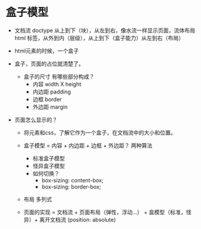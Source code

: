 # 盒子模型

- 文档流
  doctype
  从上到下（块），从左到右，像水流一样显示页面，流体布局
  html 标签，从外到内（层级），从上到下（盒子能力）从左到右（布局）
- html元素的时候，一个盒子
- 盒子，页面的占位就清楚了。
  - 盒子的尺寸 有哪些部分构成？
    - 内容 width X height
    - 内边距 padding
    - 边框 border
    - 外边距 margin

- 页面怎么显示的？
  - 将元素和css，了解它作为一个盒子，在文档流中的大小和位置。
  - 盒子模型 = 内容 + 内边距 + 边框 + 外边距？
    两种算法
    - 标准盒子模型
    - 怪异盒子模型
    - 如何切换？
      - box-sizing: content-box;
      - box-sizing: border-box;

  - 布局 
    多列式

  - 页面的实现 = 文档流 + 页面布局（弹性，浮动...） + 盒模型（标准，怪异）+ 离开文档流 (position: absolute)